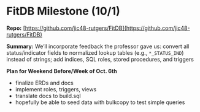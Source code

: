 # FitDB Milestone (10/1)

**Repo:** [https://github.com/jic48-rutgers/FitDB](https://github.com/jic48-rutgers/FitDB)

**Summary:** We’ll incorporate feedback the professor gave us: convert all status/indicator fields to normalized lookup tables (e.g., `*_STATUS_IND`) instead of strings; add indices, SQL roles, stored procedures, and triggers

**Plan for Weekend Before/Week of Oct. 6th**
- finalize ERDs and docs
- implement roles, triggers, views
- translate docs to build.sql
- hopefully be able to seed data with bulkcopy to test simple queries